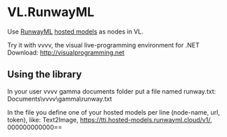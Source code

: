 # VL.RunwayML
Use [RunwayML](http://runwayml.com) [hosted models](https://learn.runwayml.com/#/how-to/hosted-models) as nodes in VL.

Try it with vvvv, the visual live-programming environment for .NET  
Download: http://visualprogramming.net

## Using the library
In your user vvvv gamma documents folder put a file named runway.txt:
    Documents\vvvv\gamma\runway.txt
	
In the file you define one of your hosted models per line (node-name, url, token), like: 
    Text2Image, https://tti.hosted-models.runwayml.cloud/v1/, 000000000000==